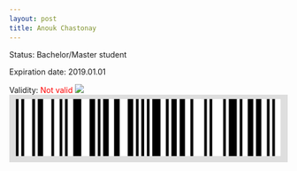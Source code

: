 ```yaml
---
layout: post
title: Anouk Chastonay
---
```


Status: Bachelor/Master student

Expiration date: 2019.01.01

Validity: <font color="red"> Not valid</font> 
![](/members/img/Anouk_Chastonay.png)
![](/members/img/bar.png)
